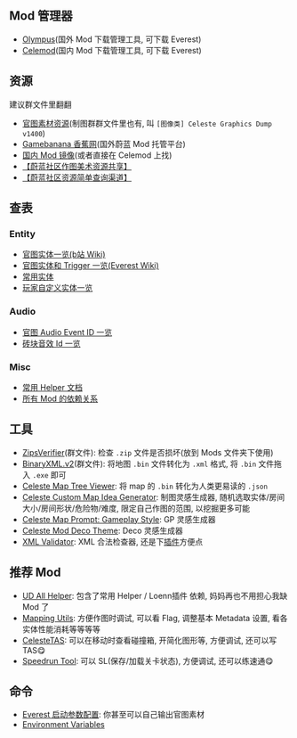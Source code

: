 ## Mod 管理器

* [Olympus](https://everestapi.github.io/)(国外 Mod 下载管理工具, 可下载 Everest)
* [Celemod](https://www.bilibili.com/video/BV1Hx4y1z7L5)(国内 Mod 下载管理工具, 可下载 Everest)

## 资源

建议群文件里翻翻

* [官图素材资源](https://drive.google.com/open?id=1ITwCI2uJ7YflAG0OwBR4uOUEJBjwTCet)(制图群群文件里也有, 叫 `[图像类] Celeste Graphics Dump v1400`)
* [Gamebanana 香蕉网](https://gamebanana.com/mods/cats/6800)(国外蔚蓝 Mod 托管平台)
* [国内 Mod 镜像](https://celeste.weg.fan/)(或者直接在 Celemod 上找)
* [【蔚蓝社区作图美术资源共享】](https://drive.google.com/drive/folders/1-Bb2gaw_7Qf0ITbEC-sQDbOugUJ9h1HE?usp=sharing)
* [【蔚蓝社区资源简单查询渠道】](https://maddie480.ovh/celeste/asset-drive)

## 查表

### Entity

* [官图实体一览(b站 Wiki)](https://wiki.biligame.com/celeste/%E5%AE%9E%E4%BD%93/%E5%AE%98%E5%9B%BE%E5%AE%9E%E4%BD%93)
* [官图实体和 Trigger 一览(Everest Wiki)](https://github.com/EverestAPI/Resources/wiki/Entity-and-Trigger-Documentation)
* [常用实体](https://uddrg.notion.site/UnderDragon-s-Partial-Wiki-2737f4f27e63808582b3f0689163d8f9?p=2737f4f27e6380a3b79aeae7964cda29&pm=s)
* [玩家自定义实体一览](https://maddie480.ovh/celeste/custom-entity-catalog)

### Audio
* [官图 Audio Event ID 一览](https://github.com/EverestAPI/Resources/wiki/Audio-ID-Dump)
* [砖块音效 Id 一览](./xml/tile_sounds.md)

### Misc
* [常用 Helper 文档](https://github.com/EverestAPI/Resources/wiki/Helper-Manuals)
* [所有 Mod 的依赖关系](https://maddie480.ovh/celeste/mod_dependency_graph.yaml)

## 工具

* [ZipsVerifier]()(群文件): 检查 `.zip` 文件是否损坏(放到 Mods 文件夹下使用)
* [BinaryXML.v2]()(群文件): 将地图 `.bin` 文件转化为 `.xml` 格式, 将 `.bin` 文件拖入 `.exe` 即可
* [Celeste Map Tree Viewer](https://maddie480.ovh/celeste/map-tree-viewer): 将 map 的 `.bin` 转化为人类更易读的 `.json`
* [Celeste Custom Map Idea Generator](https://perchance.org/9g0j9vtp81): 制图灵感生成器, 随机选取实体/房间大小/房间形状/危险物/难度, 限定自己作图的范围, 以挖掘更多可能
* [Celeste Map Prompt: Gameplay Style](https://perchance.org/f20z04yqdz): GP 灵感生成器
* [Celeste Mod Deco Theme](https://perchance.org/67j9crx882): Deco 灵感生成器
* [XML Validator](https://codebeautify.org/xmlvalidator): XML 合法检查器, 还是下[插件](./xml/xml.md)方便点

## 推荐 Mod
* [UD All Helper](https://gamebanana.com/mods/437806): 包含了常用 Helper / Loenn插件 依赖, 妈妈再也不用担心我缺 Mod 了
* [Mapping Utils](https://gamebanana.com/mods/454074): 方便作图时调试, 可以看 Flag, 调整基本 Metadata 设置, 看各实体性能消耗等等等等 
* [CelesteTAS](https://gamebanana.com/tools/6715): 可以在移动时查看碰撞箱, 开简化图形等, 方便调试, 还可以写 TAS😋
* [Speedrun Tool](https://gamebanana.com/tools/6597): 可以 SL(保存/加载关卡状态), 方便调试, 还可以练速通😋

## 命令

* [Everest 启动参数配置](https://github.com/EverestAPI/Resources/wiki/Command-Line-Arguments): 你甚至可以自己输出官图素材
* [Environment Variables](https://github.com/EverestAPI/Resources/wiki/Environment-Variables)